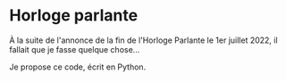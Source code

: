 # Horloge parlante
 À la suite de l'annonce de la fin de l'Horloge Parlante le 1er juillet 2022, il fallait que je fasse quelque chose...

 Je propose ce code, écrit en Python.
